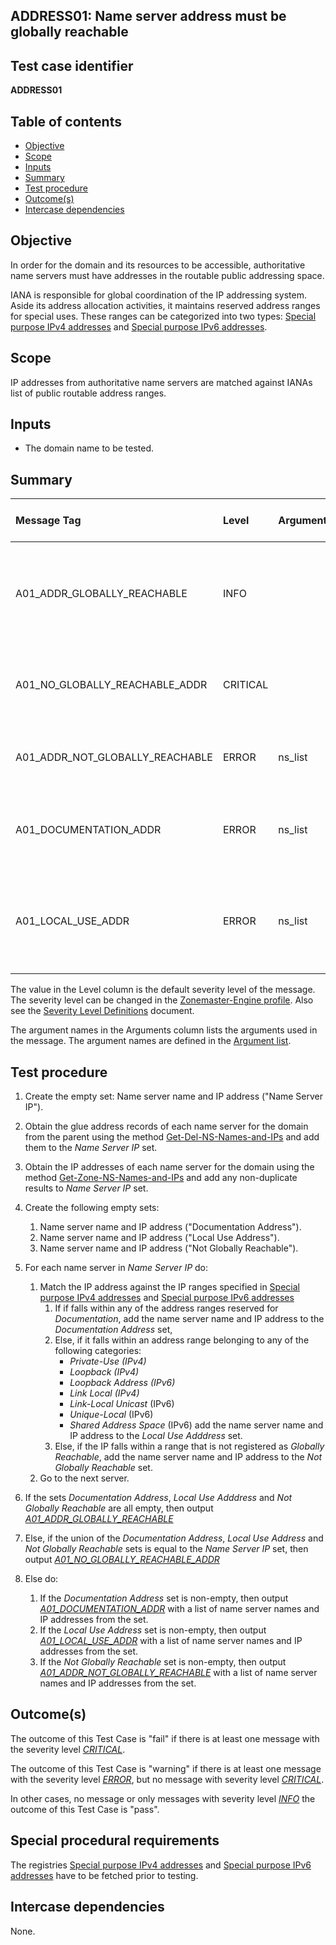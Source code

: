 ## ADDRESS01: Name server address must be globally reachable

## Test case identifier
**ADDRESS01** 

## Table of contents

* [Objective](#Objective)
* [Scope](#Scope)
* [Inputs](#Inputs)
* [Summary](#Summary)
* [Test procedure](#Test-procedure)
* [Outcome(s)](#Outcomes)
* [Intercase dependencies](#Intercase-dependencies)


## Objective

In order for the domain and its resources to be accessible, authoritative 
name servers must have addresses in the routable public addressing space.

IANA is responsible for global coordination of the IP addressing system.
Aside its address allocation activities, it maintains reserved address ranges
for special uses. These ranges can be categorized into two types: 
[Special purpose IPv4 addresses] and [Special purpose IPv6 addresses].

## Scope

IP addresses from authoritative name servers are matched against IANAs list of 
public routable address ranges.

## Inputs

* The domain name to be tested.

## Summary

Message Tag                       | Level    | Arguments | Message ID for message tag
:-------------------------------- |:---------|:----------|:--------------------------
A01_ADDR_GLOBALLY_REACHABLE       | INFO     |           | All IP addresses of all name servers are in the globally reachable address space.
A01_NO_GLOBALLY_REACHABLE_ADDR    | CRITICAL |           | None of the name servers IP addresses listed as globally reachable.
A01_ADDR_NOT_GLOBALLY_REACHABLE   | ERROR    | ns_list   | IP address not in range listed as globally reachable "{ns_list}".
A01_DOCUMENTATION_ADDR            | ERROR    | ns_list   | IP address part of range intended for documentation purposes "{ns_list}".
A01_LOCAL_USE_ADDR                | ERROR    | ns_list   | IP address part of range intended for local use on network or service provider level "{ns_list}". 


The value in the Level column is the default severity level of the message. The
severity level can be changed in the [Zonemaster-Engine profile]. Also see the
[Severity Level Definitions] document.

The argument names in the Arguments column lists the arguments used in the
message. The argument names are defined in the [Argument list].

## Test procedure 

1. Create the empty set: Name server name and IP address ("Name Server IP").

2. Obtain the glue address records of each name server for the domain from the
   parent using the method [Get-Del-NS-Names-and-IPs] and add them to the 
   *Name Server IP* set. 

3. Obtain the IP addresses of each name server for the domain using the method 
   [Get-Zone-NS-Names-and-IPs] and add any non-duplicate results to 
   *Name Server IP* set. 

4. Create the following empty sets:
   1. Name server name and IP address ("Documentation Address").
   2. Name server name and IP address ("Local Use Address").
   3. Name server name and IP address ("Not Globally Reachable").

5. For each name server in *Name Server IP* do:
   1. Match the IP address against the IP ranges specified in 
      [Special purpose IPv4 addresses] and [Special purpose IPv6 addresses]
      1. If if falls within any of the address ranges reserved for 
        *Documentation*, add the name server name and IP address to the
        *Documentation Address* set,
      2. Else, if it falls within an address range belonging to any of the 
         following categories:  
         - *Private-Use (IPv4)*
         - *Loopback (IPv4)*
         - *Loopback Address (IPv6)*
         - *Link Local (IPv4)*
         - *Link-Local Unicast* (IPv6)
         - *Unique-Local* (IPv6)
         - *Shared Address Space* (IPv6)
         add the name server name and IP address to the *Local Use Adddress* 
         set. 
      3. Else, if the IP falls within a range that is not registered as 
         *Globally Reachable*, add the name server name and IP address to 
         the *Not Globally Reachable* set.
   2. Go to the next server.
6. If the sets *Documentation Address*, *Local Use Adddress* and 
   *Not Globally Reachable* are all empty, then output 
   *[A01_ADDR_GLOBALLY_REACHABLE]*
7. Else, if the union of the *Documentation Address*, *Local Use Address* and 
   *Not Globally Reachable* sets is equal to the *Name Server IP* set,
   then output *[A01_NO_GLOBALLY_REACHABLE_ADDR]* 
8. Else do:
   1. If the *Documentation Address* set is non-empty, then output 
      *[A01_DOCUMENTATION_ADDR]* with a list of name server names and IP addresses
      from the set.
   2. If the *Local Use Address* set is non-empty, then output 
      *[A01_LOCAL_USE_ADDR]* with a list of name server names and IP addresses
      from the set.
   3. If the *Not Globally Reachable* set is non-empty, then output 
      *[A01_ADDR_NOT_GLOBALLY_REACHABLE]* with a list of name server names and 
      IP addresses from the set.

  
## Outcome(s)

The outcome of this Test Case is "fail" if there is at least one message
with the severity level *[CRITICAL]*.

The outcome of this Test Case is "warning" if there is at least one message
with the severity level *[ERROR]*, but no message with severity level
*[CRITICAL]*.

In other cases, no message or only messages with severity level
*[INFO]*  the outcome of this Test Case is "pass".

## Special procedural requirements

The registries [Special purpose IPv4 addresses] and 
[Special purpose IPv6 addresses] have to be fetched prior to testing.

## Intercase dependencies

None.

 
[Special purpose IPv4 addresses]:   https://www.iana.org/assignments/iana-ipv4-special-registry/iana-ipv4-special-registry.xml 
[Special purpose IPv6 addresses]:   https://www.iana.org/assignments/iana-ipv6-special-registry/iana-ipv6-special-registry.xml
[Severity Level Definitions]:       ../SeverityLevelDefinitions.md
[Zonemaster-Engine profile]:        ../../../configuration/profiles.md
[Argument list]:                    ../ArgumentsForTestCaseMessages.md
[Get-Del-NS-Names-and-IPs]:         ../MethodsV2.md#method-get-delegation-ns-names-and-ip-addresses
[Get-Zone-NS-Names-and-IPs]:        ../MethodsV2.md#method-get-zone-ns-names-and-ip-addresses
[A01_ADDR_GLOBALLY_REACHABLE]:      #summary 
[A01_NO_GLOBALLY_REACHABLE_ADDR]:   #summary 
[A01_ADDR_NOT_GLOBALLY_REACHABLE]:  #summary 
[A01_DOCUMENTATION_ADDR]:           #summary 
[A01_LOCAL_USE_ADDR]:               #summary 
[INFO]:                             ../SeverityLevelDefinitions.md#info
[WARNING]:                          ../SeverityLevelDefinitions.md#warning
[ERROR]:                            ../SeverityLevelDefinitions.md#error
[CRITICAL]:                         ../SeverityLevelDefinitions.md#critical
